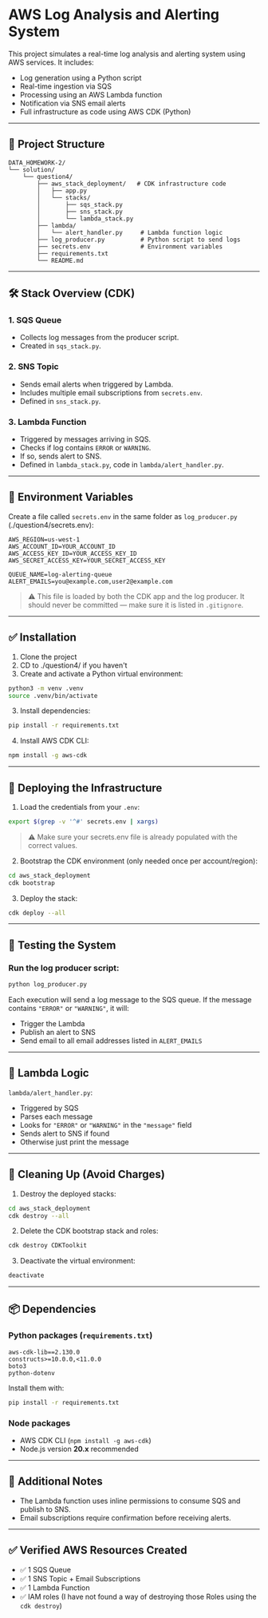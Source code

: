 # AWS Log Analysis and Alerting System

This project simulates a real-time log analysis and alerting system using AWS services. It includes:

- Log generation using a Python script
- Real-time ingestion via SQS
- Processing using an AWS Lambda function
- Notification via SNS email alerts
- Full infrastructure as code using AWS CDK (Python)

---

## 📁 Project Structure

```
DATA_HOMEWORK-2/
└── solution/
    └── question4/
        ├── aws_stack_deployment/   # CDK infrastructure code
        │   ├── app.py
        │   └── stacks/
        │       ├── sqs_stack.py
        │       ├── sns_stack.py
        │       └── lambda_stack.py
        ├── lambda/
        │   └── alert_handler.py     # Lambda function logic
        ├── log_producer.py          # Python script to send logs
        ├── secrets.env              # Environment variables
        ├── requirements.txt
        └── README.md
```

---

## 🛠️ Stack Overview (CDK)

### 1. **SQS Queue**
- Collects log messages from the producer script.
- Created in `sqs_stack.py`.

### 2. **SNS Topic**
- Sends email alerts when triggered by Lambda.
- Includes multiple email subscriptions from `secrets.env`.
- Defined in `sns_stack.py`.

### 3. **Lambda Function**
- Triggered by messages arriving in SQS.
- Checks if log contains `ERROR` or `WARNING`.
- If so, sends alert to SNS.
- Defined in `lambda_stack.py`, code in `lambda/alert_handler.py`.

---

## 🔐 Environment Variables

Create a file called `secrets.env` in the same folder as `log_producer.py` (./question4/secrets.env):

```env
AWS_REGION=us-west-1
AWS_ACCOUNT_ID=YOUR_ACCOUNT_ID
AWS_ACCESS_KEY_ID=YOUR_ACCESS_KEY_ID
AWS_SECRET_ACCESS_KEY=YOUR_SECRET_ACCESS_KEY

QUEUE_NAME=log-alerting-queue
ALERT_EMAILS=you@example.com,user2@example.com
```

> ⚠️ This file is loaded by both the CDK app and the log producer. It should never be committed — make sure it is listed in `.gitignore`.

---

## ✅ Installation

1. Clone the project
2. CD to ./question4/ if you haven't
2. Create and activate a Python virtual environment:

```bash
python3 -m venv .venv
source .venv/bin/activate
```

3. Install dependencies:

```bash
pip install -r requirements.txt
```

4. Install AWS CDK CLI:

```bash
npm install -g aws-cdk
```

---

## 🚀 Deploying the Infrastructure

1. Load the credentials from your `.env`:

```bash
export $(grep -v '^#' secrets.env | xargs)
```

> ⚠️ Make sure your secrets.env file is already populated with the correct values.

2. Bootstrap the CDK environment (only needed once per account/region):

```bash
cd aws_stack_deployment
cdk bootstrap
```

3. Deploy the stack:

```bash
cdk deploy --all
```

---

## 🧪 Testing the System

### Run the log producer script:

```bash
python log_producer.py
```

Each execution will send a log message to the SQS queue. If the message contains `"ERROR"` or `"WARNING"`, it will:

- Trigger the Lambda
- Publish an alert to SNS
- Send email to all email addresses listed in `ALERT_EMAILS`

---

## 📜 Lambda Logic

`lambda/alert_handler.py`:

- Triggered by SQS
- Parses each message
- Looks for `"ERROR"` or `"WARNING"` in the `"message"` field
- Sends alert to SNS if found
- Otherwise just print the message

---

## 🧹 Cleaning Up (Avoid Charges)

1. Destroy the deployed stacks:

```bash
cd aws_stack_deployment
cdk destroy --all
```

2. Delete the CDK bootstrap stack and roles:

```bash
cdk destroy CDKToolkit
```

3. Deactivate the virtual environment:

```bash
deactivate
```

---

## 📦 Dependencies

### Python packages (`requirements.txt`)

```
aws-cdk-lib==2.130.0
constructs>=10.0.0,<11.0.0
boto3
python-dotenv
```

Install them with:

```bash
pip install -r requirements.txt
```

### Node packages

- AWS CDK CLI (`npm install -g aws-cdk`)
- Node.js version **20.x** recommended

---

## 📘 Additional Notes

- The Lambda function uses inline permissions to consume SQS and publish to SNS.
- Email subscriptions require confirmation before receiving alerts.

---

## ✅ Verified AWS Resources Created

- ✅ 1 SQS Queue  
- ✅ 1 SNS Topic + Email Subscriptions  
- ✅ 1 Lambda Function  
- ✅ IAM roles (I have not found a way of destroying those Roles using the ```cdk destroy```)
